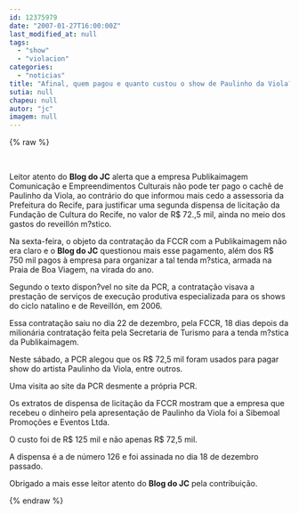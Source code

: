 ```yaml
---
id: 12375979
date: "2007-01-27T16:00:00Z"
last_modified_at: null
tags:
  - "show"
  - "violacion"
categories:
  - "noticias"
title: "Afinal, quem pagou e quanto custou o show de Paulinho da Viola?"
sutia: null
chapeu: null
autor: "jc"
imagem: null
---
```

{% raw %}
<p>&nbsp;<br /></p>
<p>Leitor atento do <strong>Blog do JC</strong> alerta que a empresa Publikaimagem Comunica&ccedil;&atilde;o e Empreendimentos Culturais n&atilde;o pode ter pago o cach&ecirc; de Paulinho da Viola, ao contr&aacute;rio do que informou mais cedo a assessoria da Prefeitura do Recife, para justificar uma segunda dispensa de licita&ccedil;&atilde;o da Funda&ccedil;&atilde;o de Cultura do Recife, no valor de R$ 72.,5 mil, ainda no meio dos gastos do reveill&oacute;n m?stico.</p>
<p>Na sexta-feira, o objeto da contrata&ccedil;&atilde;o da FCCR com a Publikaimagem n&atilde;o era claro e o <strong>Blog do JC</strong> questionou mais esse pagamento, al&eacute;m dos R$ 750 mil pagos &agrave; empresa para organizar a tal tenda m?stica, armada na Praia de Boa Viagem, na virada do ano.</p>
<p>Segundo o texto dispon?vel no site da PCR, a contrata&ccedil;&atilde;o visava a presta&ccedil;&atilde;o de servi&ccedil;os de execu&ccedil;&atilde;o produtiva especializada para os shows do ciclo natalino e de Reveill&oacute;n, em 2006.</p>
<p>Essa contrata&ccedil;&atilde;o saiu no dia 22 de dezembro, pela FCCR, 18 dias depois da milion&aacute;ria contrata&ccedil;&atilde;o feita pela Secretaria de Turismo para a tenda m?stica da Publikaimagem.</p>
<p>Neste s&aacute;bado, a PCR alegou que os R$ 72,5 mil foram usados para pagar show do artista Paulinho da Viola, entre outros.</p>
<p>Uma visita ao site da PCR desmente a pr&oacute;pria PCR.</p>
<p>Os extratos de dispensa de licita&ccedil;&atilde;o da FCCR mostram que a empresa que recebeu o dinheiro pela apresenta&ccedil;&atilde;o de Paulinho da Viola foi a Sibemoal Promo&ccedil;&otilde;es e Eventos Ltda.</p>
<p>O custo foi de R$ 125 mil e n&atilde;o apenas R$ 72,5 mil.</p>
<p>A dispensa &eacute; a de n&uacute;mero 126 e foi assinada no dia 18 de dezembro passado.</p>
<p>Obrigado a mais esse leitor atento do <strong>Blog do JC</strong> pela contribui&ccedil;&atilde;o.</p>
{% endraw %}